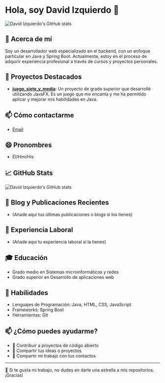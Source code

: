 # Hola, soy David Izquierdo 👋

![David Izquierdo's GitHub stats](https://github-readme-stats.vercel.app/api?username=Dizqpon&show_icons=true&theme=radical)

## 🚀 Acerca de mí

Soy un desarrollador web especializado en el backend, con un enfoque particular en Java y Spring Boot. Actualmente, estoy en el proceso de adquirir experiencia profesional a través de cursos y proyectos personales.

## 🌱 Proyectos Destacados

- **[juego_siete_y_media](https://github.com/Dizqpon/juego_siete_y_media)**: Un proyecto de grado superior que desarrollé utilizando JavaFX. Es un juego que me encanta y me ha permitido aplicar y mejorar mis habilidades en Java.

## 📫 Cómo contactarme

- [Email](mailto:david.iz.po@gmail.com)

## 😄 Pronombres

- Él/Him/His

## 📈 GitHub Stats

![David Izquierdo's GitHub stats](https://github-readme-stats.vercel.app/api?username=Dizqpon&show_icons=true&theme=radical&include_all_commits=true)

## 📝 Blog y Publicaciones Recientes

- (Añade aquí tus últimas publicaciones o blogs si los tienes)

## 💼 Experiencia Laboral

- (Añade aquí tu experiencia laboral si la tienes)

## 🎓 Educación

- Grado medio en Sistemas microinformáticos y redes
- Grado superior en Desarrollo de aplicaciones web

## 🌱 Habilidades

- Lenguajes de Programación: Java, HTML, CSS, JavaScript
- Frameworks: Spring Boot
- Herramientas: Git

## 📫 ¿Cómo puedes ayudarme?

- 🤝 Contribuir a proyectos de código abierto
- 💬 Compartir tus ideas o proyectos
- 📢 Compartir mi trabajo con tus contactos

---

🚀 Si te gusta mi trabajo, no dudes en darle una estrella a mis repositorios. ¡Gracias!


<!---
Dizqpon/Dizqpon is a ✨ special ✨ repository because its `README.md` (this file) appears on your GitHub profile.
You can click the Preview link to take a look at your changes.
--->
